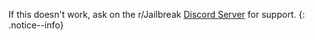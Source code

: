 If this doesn't work, ask on the r/Jailbreak [Discord Server](https://discord.gg/jb) for support.
{: .notice--info}